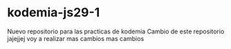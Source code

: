 # kodemia-js29-1
Nuevo repositorio para las practicas de kodemia
Cambio de este repositorio jajejjej
voy a realizar mas cambios
mas cambios 
